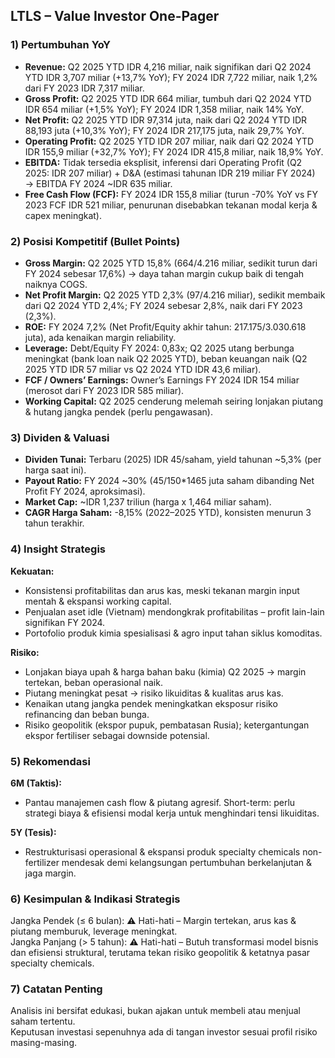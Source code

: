 ## LTLS – Value Investor One-Pager

### 1) Pertumbuhan YoY
- **Revenue:** Q2 2025 YTD IDR 4,216 miliar, naik signifikan dari Q2 2024 YTD IDR 3,707 miliar (+13,7% YoY); FY 2024 IDR 7,722 miliar, naik 1,2% dari FY 2023 IDR 7,317 miliar.
- **Gross Profit:** Q2 2025 YTD IDR 664 miliar, tumbuh dari Q2 2024 YTD IDR 654 miliar (+1,5% YoY); FY 2024 IDR 1,358 miliar, naik 14% YoY.
- **Net Profit:** Q2 2025 YTD IDR 97,314 juta, naik dari Q2 2024 YTD IDR 88,193 juta (+10,3% YoY); FY 2024 IDR 217,175 juta, naik 29,7% YoY.
- **Operating Profit:** Q2 2025 YTD IDR 207 miliar, naik dari Q2 2024 YTD IDR 155,9 miliar (+32,7% YoY); FY 2024 IDR 415,8 miliar, naik 18,9% YoY.
- **EBITDA:** Tidak tersedia eksplisit, inferensi dari Operating Profit (Q2 2025: IDR 207 miliar) + D&A (estimasi tahunan IDR 219 miliar FY 2024) → EBITDA FY 2024 ~IDR 635 miliar.
- **Free Cash Flow (FCF):** FY 2024 IDR 155,8 miliar (turun -70% YoY vs FY 2023 FCF IDR 521 miliar, penurunan disebabkan tekanan modal kerja & capex meningkat).

### 2) Posisi Kompetitif (Bullet Points)
- **Gross Margin:** Q2 2025 YTD 15,8% (664/4.216 miliar, sedikit turun dari FY 2024 sebesar 17,6%) → daya tahan margin cukup baik di tengah naiknya COGS.
- **Net Profit Margin:** Q2 2025 YTD 2,3% (97/4.216 miliar), sedikit membaik dari Q2 2024 YTD 2,4%; FY 2024 sebesar 2,8%, naik dari FY 2023 (2,3%).
- **ROE:** FY 2024 7,2% (Net Profit/Equity akhir tahun: 217.175/3.030.618 juta), ada kenaikan margin reliability.
- **Leverage:** Debt/Equity FY 2024: 0,83x; Q2 2025 utang berbunga meningkat (bank loan naik Q2 2025 YTD), beban keuangan naik (Q2 2025 YTD IDR 57 miliar vs Q2 2024 YTD IDR 43,6 miliar).
- **FCF / Owners’ Earnings:** Owner’s Earnings FY 2024 IDR 154 miliar (merosot dari FY 2023 IDR 585 miliar).
- **Working Capital:** Q2 2025 cenderung melemah seiring lonjakan piutang & hutang jangka pendek (perlu pengawasan).

### 3) Dividen & Valuasi
- **Dividen Tunai:** Terbaru (2025) IDR 45/saham, yield tahunan ~5,3% (per harga saat ini).
- **Payout Ratio:** FY 2024 ~30% (45/150*1465 juta saham dibanding Net Profit FY 2024, aproksimasi).
- **Market Cap:** ~IDR 1,237 triliun (harga x 1,464 miliar saham).
- **CAGR Harga Saham:** -8,15% (2022–2025 YTD), konsisten menurun 3 tahun terakhir.

### 4) Insight Strategis
**Kekuatan:**
- Konsistensi profitabilitas dan arus kas, meski tekanan margin input mentah & ekspansi working capital.
- Penjualan aset idle (Vietnam) mendongkrak profitabilitas – profit lain-lain signifikan FY 2024.
- Portofolio produk kimia spesialisasi & agro input tahan siklus komoditas.

**Risiko:**
- Lonjakan biaya upah & harga bahan baku (kimia) Q2 2025 → margin tertekan, beban operasional naik.
- Piutang meningkat pesat → risiko likuiditas & kualitas arus kas.
- Kenaikan utang jangka pendek meningkatkan eksposur risiko refinancing dan beban bunga.
- Risiko geopolitik (ekspor pupuk, pembatasan Rusia); ketergantungan ekspor fertiliser sebagai downside potensial.

### 5) Rekomendasi
**6M (Taktis):**
- Pantau manajemen cash flow & piutang agresif. Short-term: perlu strategi biaya & efisiensi modal kerja untuk menghindari tensi likuiditas.

**5Y (Tesis):**
- Restrukturisasi operasional & ekspansi produk specialty chemicals non-fertilizer mendesak demi kelangsungan pertumbuhan berkelanjutan & jaga margin.

### 6) Kesimpulan & Indikasi Strategis
Jangka Pendek (≤ 6 bulan): ⚠️ Hati-hati – Margin tertekan, arus kas & piutang memburuk, leverage meningkat.  
Jangka Panjang (> 5 tahun): ⚠️ Hati-hati – Butuh transformasi model bisnis dan efisiensi struktural, terutama tekan risiko geopolitik & ketatnya pasar specialty chemicals.

### 7) Catatan Penting
Analisis ini bersifat edukasi, bukan ajakan untuk membeli atau menjual saham tertentu.  
Keputusan investasi sepenuhnya ada di tangan investor sesuai profil risiko masing-masing.
